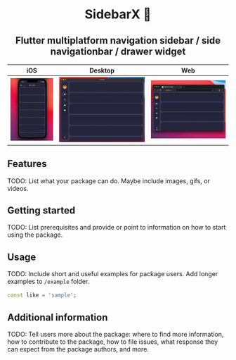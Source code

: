 <h1 align="center">
  SidebarX 🚀
</h1>

<h2 align="center"> Flutter multiplatform navigation sidebar / side navigationbar / drawer widget </h2>

| iOS | Desktop | Web |
| :------------: | :------------: | :------------: |
| ![Image](example/repo/example_mobile.gif) | ![Image](example/repo/example.gif) | ![Image](example/repo/example_web.gif) |
## Features

TODO: List what your package can do. Maybe include images, gifs, or videos.

## Getting started

TODO: List prerequisites and provide or point to information on how to
start using the package.

## Usage

TODO: Include short and useful examples for package users. Add longer examples
to `/example` folder. 

```dart
const like = 'sample';
```

## Additional information

TODO: Tell users more about the package: where to find more information, how to 
contribute to the package, how to file issues, what response they can expect 
from the package authors, and more.
